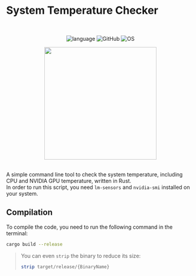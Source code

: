 # System Temperature Checker

<br>
<div align="center">

![language](https://img.shields.io/github/languages/top/th3-riddler/System-Temperature-Checker?style=for-the-badge&logo=rust&color=orange)
![GitHub](https://img.shields.io/badge/github-000000?style=for-the-badge&logo=github)
![OS](https://img.shields.io/badge/linux-FCC624?style=for-the-badge&logo=linux&logoColor=black)

<img src="https://rustacean.net/assets/rustacean-flat-happy.png" height="300px">
</div>
<br>

A simple command line tool to check the system temperature, including CPU and NVIDIA GPU temperature, written in Rust. <br>
In order to run this script, you need `lm-sensors` and `nvidia-smi` installed on your system. <br>

## Compilation
To compile the code, you need to run the following command in the terminal: 
```bash
cargo build --release
```
> You can even `strip` the binary to reduce its size:
> ```bash
> strip target/release/{BinaryName}
> ```
